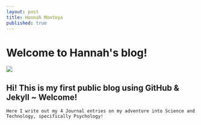 ```yaml
---
layout: post
title: Hannah Montoya
published: true
---
```


# Welcome to Hannah's blog!

![]({{site.baseurl}}/https://www.google.com/url?sa=i&url=https%3A%2F%2Fwww.tenstickers-saudiarabia.com%2Fstickers%2Fminimalist-welcome-text-sticker-14323&psig=AOvVaw1gCUgxHmrzRREun2iESB1O&ust=1631631770532000&source=images&cd=vfe&ved=0CAsQjRxqFwoTCMC_y5Wc_PICFQAAAAAdAAAAABAD)

## Hi! This is my first public blog using GitHub & Jekyll ~ Welcome!

	Here I write out my 4 Journal entries on my adventure into Science and Technology, specifically Psychology! 
